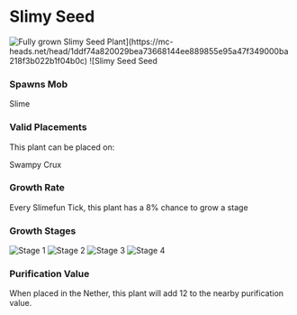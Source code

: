 # Slimy Seed

![Fully grown $Slimy Seed Plant](https://mc-heads.net/head/1ddf74a820029bea73668144ee889855e95a47f349000ba218f3b022b1f04b0c) ![$Slimy Seed Seed](https://mc-heads.net/head/95b92a13f01baece56654e817833f9829bc025ad733609c0bdd0d3a359c9d943)

### Spawns Mob

Slime

### Valid Placements

This plant can be placed on:

Swampy Crux


### Growth Rate

Every Slimefun Tick, this plant has a 8% chance to grow a stage

### Growth Stages

![Stage 1](https://mc-heads.net/head/50fc1f8c1c1257a81372828ca9a2a41cf9e3290f3c02285caf352644da98e76a) ![Stage 2](https://mc-heads.net/head/e23fc39e558c88e59f0cf1b9d1a67fb8e06f5cd9f73d396f8e4d7033bf145caa) ![Stage 3](https://mc-heads.net/head/1c8237ed47b65e5cba683354de7e09d452849e683e874a029133f1bba2942ca1) ![Stage 4](https://mc-heads.net/head/1c8237ed47b65e5cba683354de7e09d452849e683e874a029133f1bba2942ca1)

### Purification Value

When placed in the Nether, this plant will add 12 to the nearby purification value.
